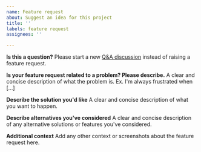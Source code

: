 ```yaml
---
name: Feature request
about: Suggest an idea for this project
title: ''
labels: feature request
assignees: ''

---
```

**Is this a question?**
Please start a new [Q&A discussion](https://github.com/kyazdani42/nvim-tree.lua/discussions/new) instead of raising a feature request.

**Is your feature request related to a problem? Please describe.**
A clear and concise description of what the problem is. Ex. I'm always frustrated when [...]

**Describe the solution you'd like**
A clear and concise description of what you want to happen.

**Describe alternatives you've considered**
A clear and concise description of any alternative solutions or features you've considered.

**Additional context**
Add any other context or screenshots about the feature request here.
